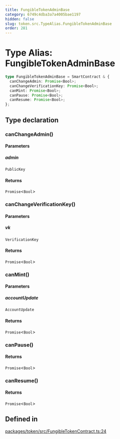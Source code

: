 ```yaml
---
title: FungibleTokenAdminBase
category: 6749c4dba3a7a4005bae1197
hidden: false
slug: token.src.TypeAlias.FungibleTokenAdminBase
order: 281
---
```


# Type Alias: FungibleTokenAdminBase

```ts
type FungibleTokenAdminBase = SmartContract & {
  canChangeAdmin: Promise<Bool>;
  canChangeVerificationKey: Promise<Bool>;
  canMint: Promise<Bool>;
  canPause: Promise<Bool>;
  canResume: Promise<Bool>;
};
```

## Type declaration

### canChangeAdmin()

#### Parameters

##### admin

`PublicKey`

#### Returns

`Promise`\<`Bool`\>

### canChangeVerificationKey()

#### Parameters

##### vk

`VerificationKey`

#### Returns

`Promise`\<`Bool`\>

### canMint()

#### Parameters

##### accountUpdate

`AccountUpdate`

#### Returns

`Promise`\<`Bool`\>

### canPause()

#### Returns

`Promise`\<`Bool`\>

### canResume()

#### Returns

`Promise`\<`Bool`\>

## Defined in

[packages/token/src/FungibleTokenContract.ts:24](https://github.com/zkcloudworker/minatokens-lib/blob/main/packages/token/src/FungibleTokenContract.ts#L24)
